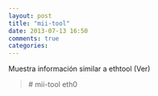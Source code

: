 ```yaml
---
layout: post
title: "mii-tool"
date: 2013-07-13 16:50
comments: true
categories: 
---
```

Muestra información similar a ethtool (Ver)

>\# mii-tool eth0

